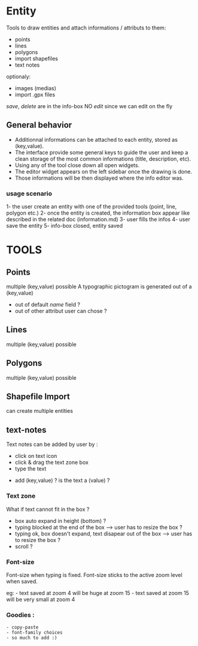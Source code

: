 Entity
======

Tools to draw entities and attach informations / attributs to them:

- points
- lines
- polygons
- import shapefiles
- text notes

optionaly:

- images (medias) 
- import .gpx files

*save*, *delete* are in the info-box
NO *edit* since we can edit on the fly

## General behavior

- Additionnal informations can be attached to each entity, stored as (key,value).
- The interface provide some general keys to guide the user and keep a clean storage of the most common informations (title, description, etc).
- Using any of the tool close down all open widgets.
- The editor widget appears on the left sidebar once the drawing is done.
- Those informations will be then displayed where the info editor was.


### usage scenario

1- the user create an entity with one of the provided tools (point, line, polygon etc.)
2- once the entity is created, the information box appear like described in the related doc (information.md)
3- user fills the infos
4- user save the entity
5- info-box closed, entity saved



# TOOLS

## Points

multiple (key,value) possible
A typographic pictogram is generated out of a (key,value)
- out of default *name* field ? 
- out of other attribut user can chose ? 

## Lines 

multiple (key,value) possible

## Polygons

multiple (key,value) possible

## Shapefile Import
can create multiple entities

## text-notes

Text notes can be added by user by : 
- click on text icon
- click & drag the text zone box
- type the text

+ add (key,value) ? is the text a (value) ?

### Text zone

What if text cannot fit in the box ? 
- box auto expand in height (bottom) ?
- typing blocked at the end of the box --> user has to resize the box ?
- typing ok, box doesn't expand, text disapear out of the box  --> user has to resize the box ?
- scroll ?



### Font-size

Font-size when typing is fixed.
Font-size sticks to the active zoom level when saved.

eg:	- text saved at zoom 4 will be huge at zoom 15
	- text saved at zoom 15 will be very small at zoom 4



### Goodies : 
	- copy-paste
	- font-family choices
	- so much to add :) 
